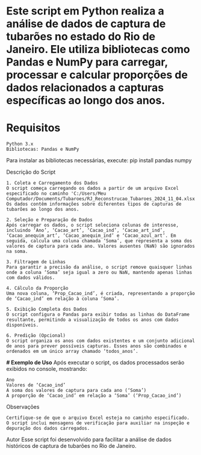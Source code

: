 # **Este script em Python realiza a análise de dados de captura de tubarões no estado do Rio de Janeiro. Ele utiliza bibliotecas como Pandas e NumPy para carregar, processar e calcular proporções de dados relacionados a capturas específicas ao longo dos anos.**

# Requisitos

    Python 3.x
    Bibliotecas: Pandas e NumPy

Para instalar as bibliotecas necessárias, execute: pip install pandas numpy

Descrição do Script

    1. Coleta e Carregamento dos Dados
    O script começa carregando os dados a partir de um arquivo Excel especificado no caminho 'C:/Users/Meu Computador/Documents/Tubaroes/RJ_Reconstrucao_Tubaroes_2024_11_04.xlsx'. Os dados contêm informações sobre diferentes tipos de capturas de tubarões ao longo dos anos.

    2. Seleção e Preparação de Dados
    Após carregar os dados, o script seleciona colunas de interesse, incluindo ‘Ano’, ‘Cacao_art’, ‘Cacao_ind’, ‘Cacao_art_ind’, ‘Cacao_anequim_art’, ‘Cacao_anequim_ind’ e ‘Cacao_azul_art’. Em seguida, calcula uma coluna chamada ‘Soma’, que representa a soma dos valores de captura para cada ano. Valores ausentes (NaN) são ignorados na soma.

    3. Filtragem de Linhas
    Para garantir a precisão da análise, o script remove quaisquer linhas onde a coluna ‘Soma’ seja igual a zero ou NaN, mantendo apenas linhas com dados válidos.

    4. Cálculo da Proporção
    Uma nova coluna, ‘Prop_Cacao_ind’, é criada, representando a proporção de ‘Cacao_ind’ em relação à coluna ‘Soma’.

    5. Exibição Completa dos Dados
    O script configura o Pandas para exibir todas as linhas do DataFrame resultante, permitindo a visualização de todos os anos com dados disponíveis.

    6. Predição (Opcional)
    O script organiza os anos com dados existentes e um conjunto adicional de anos para prever possíveis capturas. Esses anos são combinados e ordenados em um único array chamado ‘todos_anos’.

**# Exemplo de Uso**
Após executar o script, os dados processados serão exibidos no console, mostrando:

    Ano
    Valores de ‘Cacao_ind’
    A soma dos valores de captura para cada ano (‘Soma’)
    A proporção de ‘Cacao_ind’ em relação a ‘Soma’ (‘Prop_Cacao_ind’)

Observações

    Certifique-se de que o arquivo Excel esteja no caminho especificado.
    O script inclui mensagens de verificação para auxiliar na inspeção e depuração dos dados carregados.

Autor
Esse script foi desenvolvido para facilitar a análise de dados históricos de captura de tubarões no Rio de Janeiro.

